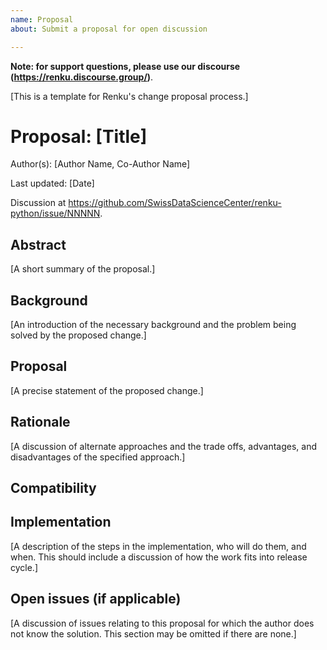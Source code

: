 ```yaml
---
name: Proposal
about: Submit a proposal for open discussion

---
```


**Note: for support questions, please use our discourse (https://renku.discourse.group/)**.

[This is a template for Renku's change proposal process.]

# Proposal: [Title]

Author(s): [Author Name, Co-Author Name]

Last updated: [Date]

Discussion at https://github.com/SwissDataScienceCenter/renku-python/issue/NNNNN.

## Abstract

[A short summary of the proposal.]

## Background

[An introduction of the necessary background and the problem being solved by the proposed change.]

## Proposal

[A precise statement of the proposed change.]

## Rationale

[A discussion of alternate approaches and the trade offs, advantages, and disadvantages of the specified approach.]

## Compatibility

## Implementation

[A description of the steps in the implementation, who will do them, and when.
This should include a discussion of how the work fits into release cycle.]

## Open issues (if applicable)

[A discussion of issues relating to this proposal for which the author does not
know the solution. This section may be omitted if there are none.]
